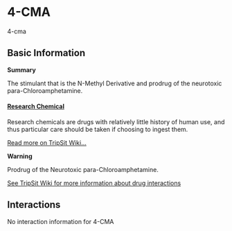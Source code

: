 # 4-CMA

4-cma

## Basic Information

**Summary**

The stimulant that is the N-Methyl Derivative and prodrug of the neurotoxic para-Chloroamphetamine.

#### [Research Chemical](/category/research-chemical)

Research chemicals are drugs with relatively little history of human use, and thus particular care should be taken if choosing to ingest them.

[Read more on TripSit Wiki...](#{category.wiki})

**Warning**

Prodrug of the Neurotoxic para-Chloroamphetamine.

[See TripSit Wiki for more information about drug interactions](http://combo.tripsit.me/)

## Interactions

No interaction information for 4-CMA